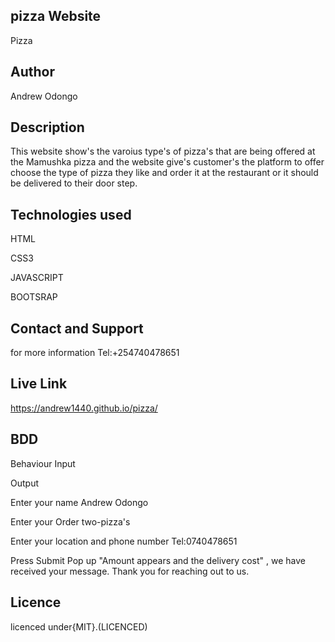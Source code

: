 ## pizza Website
Pizza
## Author
Andrew Odongo
## Description
This website show's the varoius type's of pizza's that are being offered at the Mamushka pizza and the website give's customer's the platform to offer choose the type of pizza they like and order it at the restaurant  or it should be delivered to their door step.
## Technologies used
HTML

CSS3

JAVASCRIPT

BOOTSRAP
## Contact and Support
for more information Tel:+254740478651
## Live Link
https://andrew1440.github.io/pizza/
## BDD
Behaviour	 Input

Output 

Enter your name Andrew Odongo 

Enter your Order two-pizza's 

Enter your location and phone number Tel:0740478651 

Press Submit	Pop up "Amount appears and the delivery cost" , we have received your message. Thank you for reaching out to us.
## Licence
licenced under{MIT}.(LICENCED)

